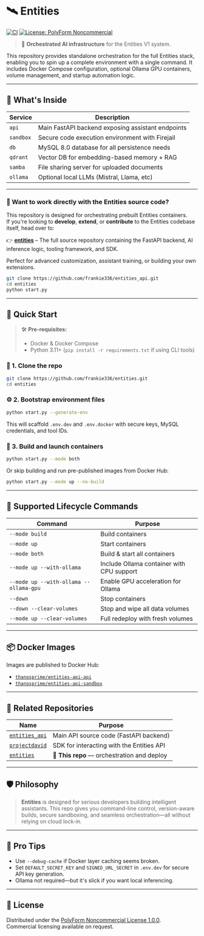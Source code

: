 # 🛰️ Entities

[![CI](https://github.com/frankie336/entities/actions/workflows/ci.yml/badge.svg)](https://github.com/frankie336/entities/actions/workflows/ci.yml)
[![License: PolyForm Noncommercial](https://img.shields.io/badge/license-PolyForm%20Noncommercial%201.0.0-blue.svg)](https://polyformproject.org/licenses/noncommercial/1.0.0/)


> 🧠 **Orchestrated AI infrastructure** for the Entities V1 system.

This repository provides standalone orchestration for the full Entities stack, enabling you to spin up a complete environment with a single command. It includes Docker Compose configuration, optional Ollama GPU containers, volume management, and startup automation logic.

---

## 🧩 What's Inside

| Service    | Description                                        |
|------------|----------------------------------------------------|
| `api`      | Main FastAPI backend exposing assistant endpoints  |
| `sandbox`  | Secure code execution environment with Firejail    |
| `db`       | MySQL 8.0 database for all persistence needs       |
| `qdrant`   | Vector DB for embedding-based memory + RAG         |
| `samba`    | File sharing server for uploaded documents         |
| `ollama`   | Optional local LLMs (Mistral, Llama, etc)          |

---

### 🧠 Want to work directly with the Entities source code?

This repository is designed for orchestrating prebuilt Entities containers.  
If you're looking to **develop**, **extend**, or **contribute** to the Entities codebase itself, head over to:

👉 **[entities](https://github.com/frankie336/entities_api)** – The full source repository containing the FastAPI backend, AI inference logic, tooling framework, and SDK.

Perfect for advanced customization, assistant training, or building your own extensions.

```bash
git clone https://github.com/frankie336/entities_api.git
cd entities
python start.py
```



---

## 🚀 Quick Start

> 🛠️ **Pre-requisites:**
> - Docker & Docker Compose
> - Python 3.11+ (`pip install -r requirements.txt` if using CLI tools)

### 🔧 1. Clone the repo

```bash
git clone https://github.com/frankie336/entities.git
cd entities
```

### ⚙️ 2. Bootstrap environment files

```bash
python start.py --generate-env
```

This will scaffold `.env.dev` and `.env.docker` with secure keys, MySQL credentials, and tool IDs.

### 🧱 3. Build and launch containers

```bash
python start.py --mode both
```

Or skip building and run pre-published images from Docker Hub:

```bash
python start.py --mode up --no-build
```

---

## 🔄 Supported Lifecycle Commands

| Command                             | Purpose                                      |
|-------------------------------------|----------------------------------------------|
| `--mode build`                      | Build containers                             |
| `--mode up`                         | Start containers                             |
| `--mode both`                       | Build & start all containers                 |
| `--mode up --with-ollama`           | Include Ollama container with CPU support    |
| `--mode up --with-ollama --ollama-gpu` | Enable GPU acceleration for Ollama         |
| `--down`                            | Stop containers                              |
| `--down --clear-volumes`           | Stop and wipe all data volumes               |
| `--mode up --clear-volumes`        | Full redeploy with fresh volumes             |

---

## 📦 Docker Images

Images are published to Docker Hub:

- [`thanosprime/entities-api-api`](https://hub.docker.com/r/thanosprime/entities-api-api)
- [`thanosprime/entities-api-sandbox`](https://hub.docker.com/r/thanosprime/entities-api-sandbox)

---

## 🧠 Related Repositories

| Name         | Purpose                                |
|--------------|----------------------------------------|
| [`entities_api`](https://github.com/frankie336/entities_api)       | Main API source code (FastAPI backend)     |
| [`projectdavid`](https://github.com/frankie336/projectdavid)       | SDK for interacting with the Entities API  |
| [`entities`](https://github.com/frankie336/entities)               | 🧱 **This repo** — orchestration and deploy |

---

## 🛡️ Philosophy

> **Entities** is designed for serious developers building intelligent assistants.
> This repo gives you command-line control, version-aware builds, secure sandboxing, and seamless orchestration—all without relying on cloud lock-in.

---

## 🧠 Pro Tips

- Use `--debug-cache` if Docker layer caching seems broken.
- Set `DEFAULT_SECRET_KEY` and `SIGNED_URL_SECRET` in `.env.dev` for secure API key generation.
- Ollama not required—but it's slick if you want local inferencing.

---

## 📜 License

Distributed under the [PolyForm Noncommercial License 1.0.0](https://polyformproject.org/licenses/noncommercial/1.0.0/).  
Commercial licensing available on request.
